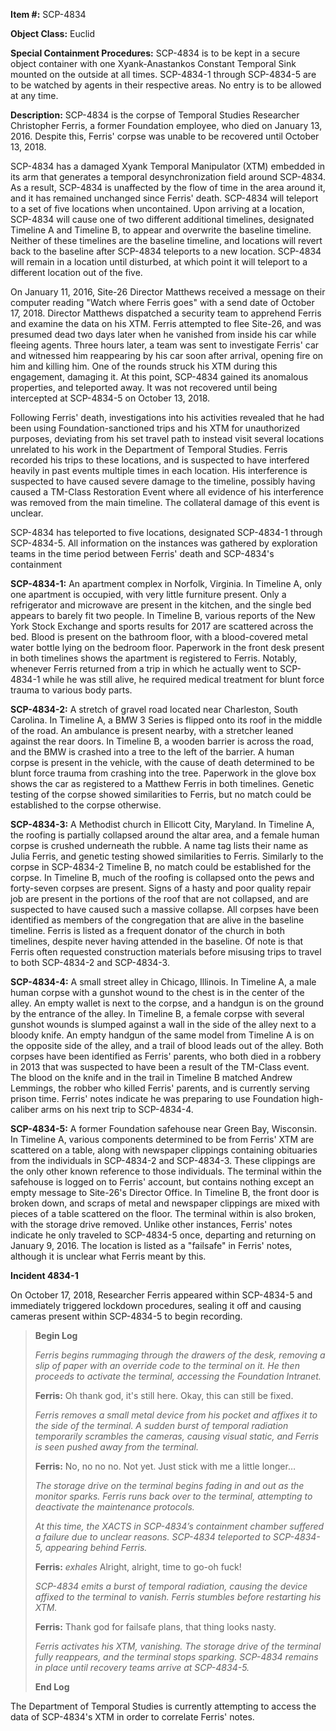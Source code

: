 **Item #:** SCP-4834

**Object Class:** Euclid

**Special Containment Procedures:** SCP-4834 is to be kept in a secure object container with one Xyank-Anastankos Constant Temporal Sink mounted on the outside at all times. SCP-4834-1 through SCP-4834-5 are to be watched by agents in their respective areas. No entry is to be allowed at any time.

**Description:** SCP-4834 is the corpse of Temporal Studies Researcher Christopher Ferris, a former Foundation employee, who died on January 13, 2016. Despite this, Ferris' corpse was unable to be recovered until October 13, 2018.

SCP-4834 has a damaged Xyank Temporal Manipulator (XTM) embedded in its arm that generates a temporal desynchronization field around SCP-4834. As a result, SCP-4834 is unaffected by the flow of time in the area around it, and it has remained unchanged since Ferris' death. SCP-4834 will teleport to a set of five locations when uncontained. Upon arriving at a location, SCP-4834 will cause one of two different additional timelines, designated Timeline A and Timeline B, to appear and overwrite the baseline timeline. Neither of these timelines are the baseline timeline, and locations will revert back to the baseline after SCP-4834 teleports to a new location. SCP-4834 will remain in a location until disturbed, at which point it will teleport to a different location out of the five.

On January 11, 2016, Site-26 Director Matthews received a message on their computer reading "Watch where Ferris goes" with a send date of October 17, 2018. Director Matthews dispatched a security team to apprehend Ferris and examine the data on his XTM. Ferris attempted to flee Site-26, and was presumed dead two days later when he vanished from inside his car while fleeing agents. Three hours later, a team was sent to investigate Ferris' car and witnessed him reappearing by his car soon after arrival, opening fire on him and killing him. One of the rounds struck his XTM during this engagement, damaging it. At this point, SCP-4834 gained its anomalous properties, and teleported away. It was not recovered until being intercepted at SCP-4834-5 on October 13, 2018.

Following Ferris' death, investigations into his activities revealed that he had been using Foundation-sanctioned trips and his XTM for unauthorized purposes, deviating from his set travel path to instead visit several locations unrelated to his work in the Department of Temporal Studies. Ferris recorded his trips to these locations, and is suspected to have interfered heavily in past events multiple times in each location. His interference is suspected to have caused severe damage to the timeline, possibly having caused a TM-Class Restoration Event where all evidence of his interference was removed from the main timeline. The collateral damage of this event is unclear.

SCP-4834 has teleported to five locations, designated SCP-4834-1 through SCP-4834-5. All information on the instances was gathered by exploration teams in the time period between Ferris' death and SCP-4834's containment

**SCP-4834-1:** An apartment complex in Norfolk, Virginia. In Timeline A, only one apartment is occupied, with very little furniture present. Only a refrigerator and microwave are present in the kitchen, and the single bed appears to barely fit two people. In Timeline B, various reports of the New York Stock Exchange and sports results for 2017 are scattered across the bed. Blood is present on the bathroom floor, with a blood-covered metal water bottle lying on the bedroom floor. Paperwork in the front desk present in both timelines shows the apartment is registered to Ferris. Notably, whenever Ferris returned from a trip in which he actually went to SCP-4834-1 while he was still alive, he required medical treatment for blunt force trauma to various body parts.

**SCP-4834-2:** A stretch of gravel road located near Charleston, South Carolina. In Timeline A, a BMW 3 Series is flipped onto its roof in the middle of the road. An ambulance is present nearby, with a stretcher leaned against the rear doors. In Timeline B, a wooden barrier is across the road, and the BMW is crashed into a tree to the left of the barrier. A human corpse is present in the vehicle, with the cause of death determined to be blunt force trauma from crashing into the tree. Paperwork in the glove box shows the car as registered to a Matthew Ferris in both timelines. Genetic testing of the corpse showed similarities to Ferris, but no match could be established to the corpse otherwise.

**SCP-4834-3:** A Methodist church in Ellicott City, Maryland. In Timeline A, the roofing is partially collapsed around the altar area, and a female human corpse is crushed underneath the rubble. A name tag lists their name as Julia Ferris, and genetic testing showed similarities to Ferris. Similarly to the corpse in SCP-4834-2 Timeline B, no match could be established for the corpse. In Timeline B, much of the roofing is collapsed onto the pews and forty-seven corpses are present. Signs of a hasty and poor quality repair job are present in the portions of the roof that are not collapsed, and are suspected to have caused such a massive collapse. All corpses have been identified as members of the congregation that are alive in the baseline timeline. Ferris is listed as a frequent donator of the church in both timelines, despite never having attended in the baseline. Of note is that Ferris often requested construction materials before misusing trips to travel to both SCP-4834-2 and SCP-4834-3.

**SCP-4834-4:** A small street alley in Chicago, Illinois. In Timeline A, a male human corpse with a gunshot wound to the chest is in the center of the alley. An empty wallet is next to the corpse, and a handgun is on the ground by the entrance of the alley. In Timeline B, a female corpse with several gunshot wounds is slumped against a wall in the side of the alley next to a bloody knife. An empty handgun of the same model from Timeline A is on the opposite side of the alley, and a trail of blood leads out of the alley. Both corpses have been identified as Ferris' parents, who both died in a robbery in 2013 that was suspected to have been a result of the TM-Class event. The blood on the knife and in the trail in Timeline B matched Andrew Lemmings, the robber who killed Ferris' parents, and is currently serving prison time. Ferris' notes indicate he was preparing to use Foundation high-caliber arms on his next trip to SCP-4834-4.

**SCP-4834-5:** A former Foundation safehouse near Green Bay, Wisconsin. In Timeline A, various components determined to be from Ferris' XTM are scattered on a table, along with newspaper clippings containing obituaries from the individuals in SCP-4834-2 and SCP-4834-3. These clippings are the only other known reference to those individuals. The terminal within the safehouse is logged on to Ferris' account, but contains nothing except an empty message to Site-26's Director Office. In Timeline B, the front door is broken down, and scraps of metal and newspaper clippings are mixed with pieces of a table scattered on the floor. The terminal within is also broken, with the storage drive removed. Unlike other instances, Ferris' notes indicate he only traveled to SCP-4834-5 once, departing and returning on January 9, 2016. The location is listed as a "failsafe" in Ferris' notes, although it is unclear what Ferris meant by this.

**Incident 4834-1**

On October 17, 2018, Researcher Ferris appeared within SCP-4834-5 and immediately triggered lockdown procedures, sealing it off and causing cameras present within SCP-4834-5 to begin recording.

> **Begin Log**
> 
> _Ferris begins rummaging through the drawers of the desk, removing a slip of paper with an override code to the terminal on it. He then proceeds to activate the terminal, accessing the Foundation Intranet._
> 
> **Ferris:** Oh thank god, it's still here. Okay, this can still be fixed.
> 
> _Ferris removes a small metal device from his pocket and affixes it to the side of the terminal. A sudden burst of temporal radiation temporarily scrambles the cameras, causing visual static, and Ferris is seen pushed away from the terminal._  
>   
> **Ferris:** No, no no no. Not yet. Just stick with me a little longer…
> 
> _The storage drive on the terminal begins fading in and out as the monitor sparks. Ferris runs back over to the terminal, attempting to deactivate the maintenance protocols._
> 
> _At this time, the XACTS in SCP-4834’s containment chamber suffered a failure due to unclear reasons. SCP-4834 teleported to SCP-4834-5, appearing behind Ferris._
> 
> **Ferris:** _exhales_ Alright, alright, time to go-oh fuck!
> 
> _SCP-4834 emits a burst of temporal radiation, causing the device affixed to the terminal to vanish. Ferris stumbles before restarting his XTM._
> 
> **Ferris:** Thank god for failsafe plans, that thing looks nasty.
> 
> _Ferris activates his XTM, vanishing. The storage drive of the terminal fully reappears, and the terminal stops sparking. SCP-4834 remains in place until recovery teams arrive at SCP-4834-5._
> 
> **End Log**

The Department of Temporal Studies is currently attempting to access the data of SCP-4834's XTM in order to correlate Ferris' notes.